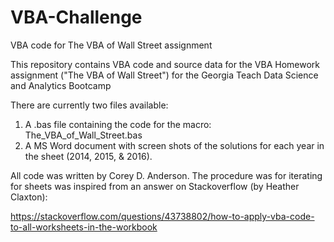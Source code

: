 # VBA-Challenge
VBA code for The VBA of Wall Street assignment

This repository contains VBA code and source data for the VBA Homework assignment ("The VBA of Wall Street") for the Georgia Teach Data Science and Analytics Bootcamp

There are currently two files available:

1) A .bas file containing the code for the macro: The_VBA_of_Wall_Street.bas
2) A MS Word document with screen shots of the solutions for each year in the sheet (2014, 2015, & 2016).

All code was written by Corey D. Anderson. The procedure was for iterating for sheets was inspired from an answer on Stackoverflow (by Heather Claxton):

https://stackoverflow.com/questions/43738802/how-to-apply-vba-code-to-all-worksheets-in-the-workbook
